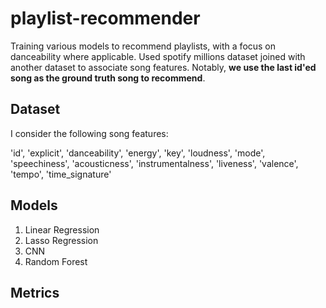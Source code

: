 # playlist-recommender

Training various models to recommend playlists, with a focus on danceability where applicable. Used spotify millions dataset 
joined with another dataset to associate song features. Notably, **we use the last id'ed song as the ground truth song to recommend**.

## Dataset

I consider the following song features:

'id', 'explicit', 'danceability', 'energy', 'key', 'loudness', 'mode', 
'speechiness', 'acousticness', 'instrumentalness', 'liveness', 'valence', 'tempo', 'time_signature'

## Models
1. Linear Regression
2. Lasso Regression
3. CNN
4. Random Forest

## Metrics


